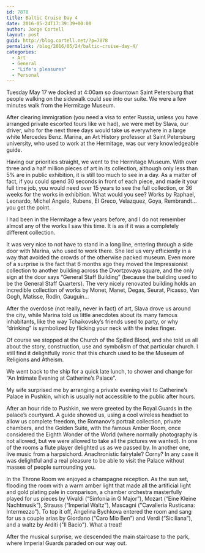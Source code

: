 ```yaml
---
id: 7878
title: Baltic Cruise Day 4
date: 2016-05-24T17:39:39+00:00
author: Jorge Cortell
layout: post
guid: http://blog.cortell.net/?p=7878
permalink: /blog/2016/05/24/baltic-cruise-day-4/
categories:
  - Art
  - General
  - "Life's pleasures"
  - Personal
---
```

Tuesday May 17 we docked at 4:00am so downtown Saint Petersburg that people walking on the sidewalk could see into our suite. We were a few minutes walk from the Hermitage Museum.

After clearing immigration (you need a visa to enter Russia, unless you have arranged private escorted tours like we had), we were met by Slava, our driver, who for the next three days would take us everywhere in a large white Mercedes Benz. Marina, an Art History professor at Saint Petersburg university, who used to work at the Hermitage, was our very knowledgeable guide.

Having our priorities straight, we went to the Hermitage Museum. With over three and a half million pieces of art in its collection, although only less than 5% are in public exhibition, it is still too much to see in a day. As a matter of fact, if you could spend 30 seconds in front of each piece, and made it your full time job, you would need over 15 years to see the full collection, or 36 weeks for the works in exhibition. What would you see? Works by Raphael, Leonardo, Michel Angelo, Rubens, El Greco, Velazquez, Goya, Rembrandt… you get the point.

I had been in the Hermitage a few years before, and I do not remember almost any of the works I saw this time. It is as if it was a completely different collection.

It was very nice to not have to stand in a long line, entering through a side door with Marina, who used to work there. She led us very efficiently in a way that avoided the crowds of the otherwise packed museum. Even more of a surprise is the fact that 6 months ago they moved the Impressionist collection to another building across the Dvortzovaya square, and the only sign at the door says “General Staff Building” (because the building used to be the General Staff Quarters). The very nicely renovated building holds an incredible collection of works by Monet, Manet, Degas, Seurat, Picasso, Van Gogh, Matisse, Rodin, Gauguin…

After the overdose (not really, never in fact) of art, Slava drove us around the city, while Marina told us little anecdotes about its many famous inhabitants, like the way Tchaikovsky’s friends used to party, or why “drinking” is symbolized by flicking your neck with the index finger.

Of course we stopped at the Church of the Spilled Blood, and she told us all about the story, construction, use and symbolism of that particular church. I still find it delightfully ironic that this church used to be the Museum of Religions and Atheism.

We went back to the ship for a quick late lunch, to shower and change for “An Intimate Evening at Catherine’s Palace”.

My wife surprised me by arranging a private evening visit to Catherine’s Palace in Pushkin, which is usually not accessible to the public after hours.

After an hour ride to Pushkin, we were greeted by the Royal Guards in the palace’s courtyard. A guide showed us, using a cool wireless headset to allow us complete freedom, the Romanov’s portrait collection, private chambers, and the Golden Suite, with the famous Amber Room, once considered the Eighth Wonder of the World (where normally photography is not allowed, but we were allowed to take all the pictures we wanted). In one of the rooms a flute player delighted us as we passed by. In another one, live music from a harpsichord. Anachronistic fairytale? Corny? In any case it was delightful and a real pleasure to be able to visit the Palace without masses of people surrounding you.

In the Throne Room we enjoyed a champagne reception. As the sun set, flooding the room with a warm amber light that made all the artificial light and gold plating pale in comparison, a chamber orchestra masterfully played for us pieces by Vivaldi (“Sinfonia in G Major”), Mozart (“Eine Kleine Nachtmusik”), Strauss (“Imperial Waltz”), Mascagni ("Cavalleria Rusticana: Intermezzo”). To top it off, Angelina Bychkova entered the room and sang for us a couple arias by Giordano (“Caro Mio Ben”) and Verdi (“Siciliana”), and a waltz by Arditi ("Il Bacio"). What a treat!

After the musical surprise, we descended the main staircase to the park, where Imperial Guards paraded on our way out.